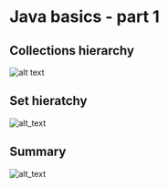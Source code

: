 # Java basics - part 1

## Collections hierarchy
![alt text](https://lh6.googleusercontent.com/F-qOwpBAz6xEQfomIKwGLpl-H8kG8FIFUyA6viKdkmJ0we0vvJJSdPzXzFmn22TmGKtE02hI4xOZMg9kIluVsRLHD79so7NSyP_K_5x8Sy78NWvelnCdJ4-MtQbCwiF_4YgtQO4)

## Set hieratchy
![alt_text](https://lh3.googleusercontent.com/G0YGIl7za1jmJBgBFHUV7djf6oPadSwYCu3nxwTz_XK6xS1e99QTgOKUlBigkLvqmk2Q8S0aOA3m3lsuf1J6xi2ey5qjBiU1_gxCSH8svfandQ6uNXXEbhc_QB_UHcy4ms1T4sg)

## Summary
![alt_text](https://facingissuesonitcom.files.wordpress.com/2019/07/java-collection-framework-hierarchy.jpg)